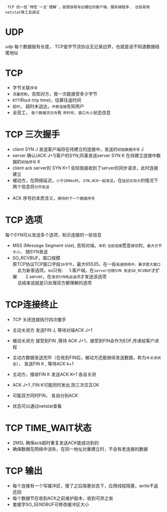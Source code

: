 
     TCP 的一些`特性`一旦`理解`，就很容易写出健壮的客户端，服务端程序， 也容易用netstat等工具调试
    
 UDP
 ===
 udp 每个数据报有长度， TCP是字节流协议无记录边界，也就是说不知道数据结尾地址
    
 TCP
 ===
* 字节关联`序号`
* `流量控制`，告知对方，我一次能接受多少字节
* `RTT`(Rout-trip time)，估算往返时间
* `超时`， 超时未送达，`中断连接`告知用户
* 全双工， `每个数据流方向`有 `序列号`、`窗口大小`状态信息
    
 TCP 三次握手
 ===========
* client SYN J 发送客户端将在待建立的连接中，发送的`初始数据序号` J
* server 确认(ACK J+1)客户的SYN,同事发送server SYN K 在待建立连接中数据的`初始序号` K
* client ack server的 SYN K+1 告知我接收到了server的同步请求，此时连接建立
* 被动方，在网络延迟，`小于200ms时`，`SYN,ACK一起发送`，在`延迟比较大`的情况下两个信息将`分开发送`  
  
* ACK 序号的本质含义，`期待的下一个数据序号`
 
 TCP 选项
 ========
 每个SYN可以发送多个选项，标示连接的一些信息
 * MSS (Message Segment size), 告知对端，`本机` `当前连接`愿意`接受`的，`最大分节大小`， 随SYN发送
 * SO_RCVBUF，窗口规模  
    原TCP协议TCP窗口字段`16字节`，最大65535，在一些`高速网络中，要求更大窗口`   
    此为新家选项，so只有: 
    1.客户端，在`server也随SYN 发送SO_RCVBUF`才扩展   
    2.server，在`请求SYN有此选项`才发送该选项  
    总结来说就是只处理双方都理解的选项  
 
 TCP连接终止
 ==============
 * TCP 关闭连接执行四次握手  
 
 * 主动关闭方 发送FIN J, 等待对端ACK J+1
 * 被动关闭方 接受到FIN ,等待 ACK J+1，接受到FIN会作为EOF,传递给客户进程
 * 主动方数据发送完毕（在收到FIN后，被动方还能继续发送数据，称为`半关闭状态`）， 发送FIN K , 等待ACK k+1
 * 主动方，接收FIN K 发送ACK K+1 各自关闭  
 
 * ACK J+1 ,FIN K可能同时发出,则三次交互OK
 * 可能双方同时FIN， 各自分别ACK
 
 * 状态可以通过netstat查看
 
 TCP TIME_WAIT状态
 =================
 
 * 2MSL 确保ack超时重复发送ACK能成功到的
 * 确保数据在网络中消失，在同一地址对重建立时，不会有老连接的数据
 
 TCP 输出
 ========
 * 每个连接有一个写缓冲区，慢了之后阻塞状态下，应用线程阻塞，write不返还回
 * 每个数据节在收到ACK之前维护副本，收到可弃之矣
 * 套接字SO_SENDBUF可修改缓冲区大小
